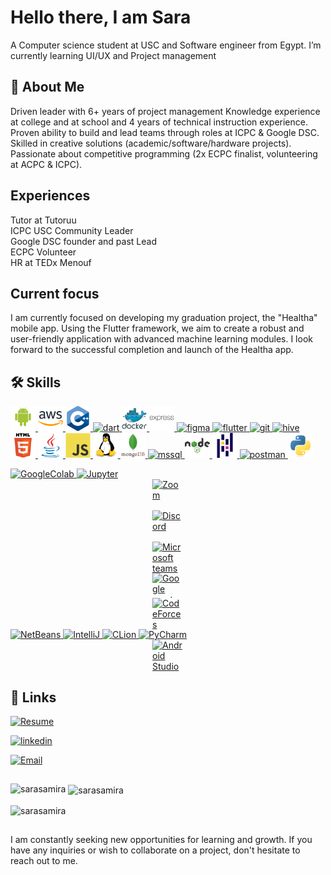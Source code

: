 
# Hello there, I am Sara 

A Computer science student at USC and Software engineer from Egypt. I’m currently learning UI/UX and Project management


## 🚀 About Me
Driven leader with 6+ years of project management Knowledge experience at college and at school and 4 years
of technical instruction experience. Proven ability to build and lead teams through roles at ICPC & Google
DSC. Skilled in creative solutions (academic/software/hardware projects). Passionate about competitive
programming (2x ECPC finalist, volunteering at ACPC & ICPC).



## Experiences
Tutor at Tutoruu                    
ICPC USC Community Leader             
Google DSC founder and past Lead         
ECPC Volunteer            
HR at TEDx Menouf



##  Current focus
I am currently focused on developing my graduation project, the "Healtha" mobile app. Using the Flutter framework, we aim to create a robust and user-friendly application with advanced machine learning modules.
I look forward to the successful completion and launch of the Healtha app.


## 🛠 Skills             
<p align="left"> <a href="https://developer.android.com" target="_blank" rel="noreferrer"> <img src="https://raw.githubusercontent.com/devicons/devicon/master/icons/android/android-original-wordmark.svg" alt="android" width="40" height="40"/> </a> <a href="https://aws.amazon.com" target="_blank" rel="noreferrer"> <img src="https://raw.githubusercontent.com/devicons/devicon/master/icons/amazonwebservices/amazonwebservices-original-wordmark.svg" alt="aws" width="40" height="40"/> </a> <a href="https://www.w3schools.com/cpp/" target="_blank" rel="noreferrer"> <img src="https://raw.githubusercontent.com/devicons/devicon/master/icons/cplusplus/cplusplus-original.svg" alt="cplusplus" width="40" height="40"/> </a> <a href="https://dart.dev" target="_blank" rel="noreferrer"> <img src="https://www.vectorlogo.zone/logos/dartlang/dartlang-icon.svg" alt="dart" width="40" height="40"/> </a> <a href="https://www.docker.com/" target="_blank" rel="noreferrer"> <img src="https://raw.githubusercontent.com/devicons/devicon/master/icons/docker/docker-original-wordmark.svg" alt="docker" width="40" height="40"/> </a> <a href="https://expressjs.com" target="_blank" rel="noreferrer"> <img src="https://raw.githubusercontent.com/devicons/devicon/master/icons/express/express-original-wordmark.svg" alt="express" width="40" height="40"/> </a> <a href="https://www.figma.com/" target="_blank" rel="noreferrer"> <img src="https://www.vectorlogo.zone/logos/figma/figma-icon.svg" alt="figma" width="40" height="40"/> </a> <a href="https://flutter.dev" target="_blank" rel="noreferrer"> <img src="https://www.vectorlogo.zone/logos/flutterio/flutterio-icon.svg" alt="flutter" width="40" height="40"/> </a> <a href="https://git-scm.com/" target="_blank" rel="noreferrer"> <img src="https://www.vectorlogo.zone/logos/git-scm/git-scm-icon.svg" alt="git" width="40" height="40"/> </a> <a href="https://hive.apache.org/" target="_blank" rel="noreferrer"> <img src="https://www.vectorlogo.zone/logos/apache_hive/apache_hive-icon.svg" alt="hive" width="40" height="40"/> </a> <a href="https://www.w3.org/html/" target="_blank" rel="noreferrer"> <img src="https://raw.githubusercontent.com/devicons/devicon/master/icons/html5/html5-original-wordmark.svg" alt="html5" width="40" height="40"/> </a> <a href="https://www.java.com" target="_blank" rel="noreferrer"> <img src="https://raw.githubusercontent.com/devicons/devicon/master/icons/java/java-original.svg" alt="java" width="40" height="40"/> </a> <a href="https://developer.mozilla.org/en-US/docs/Web/JavaScript" target="_blank" rel="noreferrer"> <img src="https://raw.githubusercontent.com/devicons/devicon/master/icons/javascript/javascript-original.svg" alt="javascript" width="40" height="40"/> </a> <a href="https://www.linux.org/" target="_blank" rel="noreferrer"> <img src="https://raw.githubusercontent.com/devicons/devicon/master/icons/linux/linux-original.svg" alt="linux" width="40" height="40"/> </a> <a href="https://www.mongodb.com/" target="_blank" rel="noreferrer"> <img src="https://raw.githubusercontent.com/devicons/devicon/master/icons/mongodb/mongodb-original-wordmark.svg" alt="mongodb" width="40" height="40"/> </a> <a href="https://www.microsoft.com/en-us/sql-server" target="_blank" rel="noreferrer"> <img src="https://www.svgrepo.com/show/303229/microsoft-sql-server-logo.svg" alt="mssql" width="40" height="40"/> </a> <a href="https://nodejs.org" target="_blank" rel="noreferrer"> <img src="https://raw.githubusercontent.com/devicons/devicon/master/icons/nodejs/nodejs-original-wordmark.svg" alt="nodejs" width="40" height="40"/> </a> <a href="https://pandas.pydata.org/" target="_blank" rel="noreferrer"> <img src="https://raw.githubusercontent.com/devicons/devicon/2ae2a900d2f041da66e950e4d48052658d850630/icons/pandas/pandas-original.svg" alt="pandas" width="40" height="40"/> </a> <a href="https://postman.com" target="_blank" rel="noreferrer"> <img src="https://www.vectorlogo.zone/logos/getpostman/getpostman-icon.svg" alt="postman" width="40" height="40"/> </a> <a href="https://www.python.org" target="_blank" rel="noreferrer"> <img src="https://raw.githubusercontent.com/devicons/devicon/master/icons/python/python-original.svg" alt="python" width="40" height="40"/> </a> </p>
<a href="https://colab.research.google.com/" target="_blank" rel="noreferrer">
  <img src="https://water-data-explorer.readthedocs.io/en/v.1.1.4/_images/colab_icon.png" alt="GoogleColab" width="50" height="50"/>
</a> 
<a href="https://jupyter.org/" target="_blank" rel="noreferrer">
  <img src="https://smartai-blog.com/content/images/2021/03/jupyter-logo-2-1.png" alt="Jupyter" width="50" height="50"/>
</a> 
<a href="https://zoom.us/" target="_blank" rel="noreferrer">
  <img src="https://static.vecteezy.com/system/resources/previews/016/716/479/non_2x/zoom-meetings-icon-free-png.png" alt="Zoom" width="50" height="50" style="margin:0 auto; display:block;"/>
</a> 
<a href="https://discord.com/" target="_blank" rel="noreferrer">
  <img src="https://www.svgviewer.dev/static-svgs/34446/discord-v2.svg" alt="Discord" width="50" height="50" style="margin:0 auto; display:block;"/>
</a> 
<a href="https://www.microsoft.com/en-us/microsoft-teams/group-chat-software" target="_blank" rel="noreferrer">
  <img src="https://cdn.icon-icons.com/icons2/3053/PNG/512/microsoft_teams_alt_macos_bigsur_icon_189961.png" alt="Microsoft teams" width="50" height="50" style="margin:0 auto; display:block;"/>
</a> 
<a href="https://meet.google.com/" target="_blank" rel="noreferrer">
  <img src="https://upload.wikimedia.org/wikipedia/commons/thumb/9/9b/Google_Meet_icon_%282020%29.svg/2491px-Google_Meet_icon_%282020%29.svg.png" alt="Google meet" width="50" height="40" style="margin:0 auto; display:block;"/>
</a> 
<a href="https://codeforces.com/" target="_blank" rel="noreferrer">
  <img src="https://lh3.googleusercontent.com/evT0PYVOtM884y9n-UL4OW-Lp8L8FJcgdXM1GWAX0lLEaETdOX-g_S9aEI_WF4Mvcvw=w300" alt="CodeForces" width="50" height="50" style="margin:0 auto; display:block;"/>
</a> 
<a href="https://netbeans.apache.org/" target="_blank" rel="noreferrer">
  <img src="https://upload.wikimedia.org/wikipedia/commons/thumb/9/98/Apache_NetBeans_Logo.svg/888px-Apache_NetBeans_Logo.svg.png" alt="NetBeans" width="50" height="50"/>
</a> 
<a href="https://www.jetbrains.com/idea/" target="_blank" rel="noreferrer">
  <img src="https://upload.wikimedia.org/wikipedia/commons/thumb/9/9c/IntelliJ_IDEA_Icon.svg/640px-IntelliJ_IDEA_Icon.svg.png" alt="IntelliJ" width="50" height="50"/>
</a> 
<a href="https://www.jetbrains.com/clion/" target="_blank" rel="noreferrer">
  <img src="https://static-00.iconduck.com/assets.00/clion-icon-512x512-tvyolucv.png" alt="CLion" width="50" height="50"/>
</a> 
<a href="https://www.jetbrains.com/pycharm/" target="_blank" rel="noreferrer">
  <img src="https://upload.wikimedia.org/wikipedia/commons/thumb/1/1d/PyCharm_Icon.svg/1024px-PyCharm_Icon.svg.png" alt="PyCharm" width="50" height="50"/>
</a> 
<a href="https://developer.android.com/studio" target="_blank" rel="noreferrer">
  <img src="https://static-00.iconduck.com/assets.00/android-studio-icon-486x512-zp9um7zl.png" alt="Android Studio" width="50" height="50" style="margin:0 auto; display:block;"/>
</a>


## 🔗 Links
[![Resume](https://img.shields.io/badge/my_Resume-000?style=for-the-badge&logo=ko-fi&logoColor=white)](https://drive.google.com/file/d/1ELrYDbNTTnB5Cwd9cS5BY9S50V59oQY7/view?usp=sharing)

[![linkedin](https://img.shields.io/badge/linkedin-0A66C2?style=for-the-badge&logo=linkedin&logoColor=white)](https://www.linkedin.com/in/sara-samir-20265a222/)

[![Email](https://img.shields.io/badge/Email-D14836?style=for-the-badge&logo=gmail&logoColor=white)](mailto:sarasamir0105@gmail.com)



## 
<p><img align="left" src="https://github-readme-stats.vercel.app/api/top-langs?username=sarasamira&show_icons=true&locale=en&layout=compact" alt="sarasamira" /></p>

<p>&nbsp;<img align="center" src="https://github-readme-stats.vercel.app/api?username=sarasamira&show_icons=true&locale=en" alt="sarasamira" /></p>

<p><img align="center" src="https://github-readme-streak-stats.herokuapp.com/?user=sarasamira&" alt="sarasamira" /></p>


##
<p>I am constantly seeking new opportunities for learning and growth. If you have any inquiries or wish to collaborate on a project, don't hesitate to reach out to me.</p>

